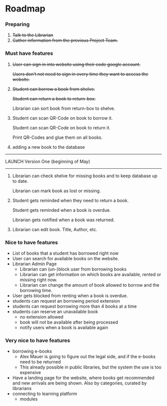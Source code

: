 # Roadmap

### Preparing

1. ~~Talk to the Librarian~~
2. ~~Gather information from the previous Project Team.~~

### Must have features

1. ~~User can sign in into website using their code google account.~~
    
    ~~Users don’t not need to sign in every time they want to access the website.~~
    
2. ~~Student can borrow a book from shelve.~~
    
    ~~Student can return a book to return-box.~~
    
    Librarian can sort book from return-box to shelve.
    
3. Student can scan QR-Code on book to borrow it.
    
    Student can scan QR-Code on book to return it.
    
    Print QR-Codes and glue them on all books.
    
4. adding a new book to the database

---

LAUNCH Version One (beginning of May)

---

1. Librarian can check shelve for missing books and to keep database up to date.
    
    Librarian can mark book as lost or missing.
    
2. Student gets reminded when they need to return a book.
    
    Student gets reminded when a book is overdue.
    
    Librarian gets notified when a book was returned.
    
3. Librarian can edit book. Title, Author, etc.

### Nice to have features

- List of books that a student has borrowed right now
- User can search for available books on the website.
- Librarian Admin Page
    - Librarian can (un-)block user from borrowing books
    - Librarian can get information on which books are available, rented or missing right now.
    - Librarian can change the amount of book allowed to borrow and the borrowing time.
- User gets blocked from renting when a book is overdue.
- students can request an borrowing period extension
- students can request borrowing more than 4 books at a time
- students can reserve an unavailable book
    - no extension allowed
    - book will not be available after being processed
    - notify users when a book is available again

### Very nice to have features

- borrowing e-books
    - Alex Mauer is going to figure out the legal side, and if the e-books need to be returned
    - This already possible in public libraries, but the system the use is too expensive
- Have a landing page for the website, where books get recommended and new arrivals are being shown. Also by categories, curated by librarians
- connecting to learning platform
    - modules
